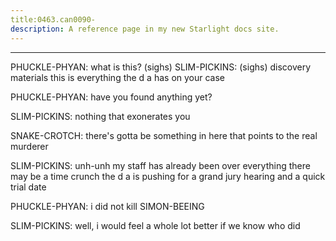 ```yaml
---
title:0463.can0090-
description: A reference page in my new Starlight docs site.
---
```

----- 
PHUCKLE-PHYAN: what is this? 
 (sighs) 
SLIM-PICKINS: (sighs) discovery materials
 this is everything the d
a
 has on your 
case
 
PHUCKLE-PHYAN: have you found anything yet? 
 
SLIM-PICKINS: nothing that exonerates you
 
SNAKE-CROTCH: there's gotta be something in here that points to the real murderer


SLIM-PICKINS: unh-unh
 my staff has already been over everything
 there may be a 
time crunch
 the d
a
 is pushing for a grand jury hearing and a quick trial 
date
 
PHUCKLE-PHYAN: i did not kill SIMON-BEEING
 
SLIM-PICKINS: well, i would feel a whole lot better if we know who did
 
